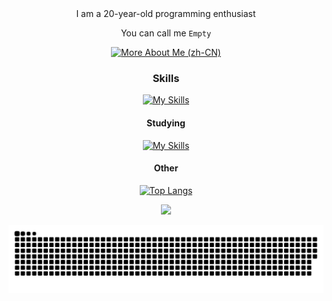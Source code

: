 <div align="center">
I am a 20-year-old programming enthusiast

You can call me `Empty`

[![More About Me (zh-CN)](<https://img.shields.io/badge/More_About_Me-acedf4?style=for-the-badge>)](#)

### Skills

[![My Skills](https://skillicons.dev/icons?i=js,html,css,vue,python,fastapi)](https://skillicons.dev)

#### Studying

[![My Skills](https://skillicons.dev/icons?i=kotlin,electron)](https://skillicons.dev)

#### Other

[![Top Langs](https://github-readme-stats.vercel.app/api/top-langs/?username=Empty-57&layout=compact&theme=radical&hide_border=true)](https://github.com/anuraghazra/github-readme-stats)

![](https://github-readme-stats.vercel.app/api?username=Empty-57&show_icons=true&theme=radical&count_private=true&hide_border=true&include_all_commits=true)

<picture>
  <source media="(prefers-color-scheme: dark)" srcset="https://raw.githubusercontent.com/Empty-57/Empty-57/output/github-contribution-grid-snake-dark.svg">
  <source media="(prefers-color-scheme: light)" srcset="https://raw.githubusercontent.com/Empty-57/Empty-57/output/github-contribution-grid-snake.svg">
  <img alt="github contribution grid snake animation" src="https://raw.githubusercontent.com/lxfriday/lxfriday/output/github-contribution-grid-snake.svg">
</picture>
</div>



